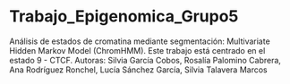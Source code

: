 # Trabajo_Epigenomica_Grupo5
Análisis de estados de cromatina mediante segmentación: Multivariate Hidden Markov Model (ChromHMM). Este trabajo está centrado en el estado 9 - CTCF. 
Autoras: Silvia García Cobos, Rosalía Palomino Cabrera, Ana Rodríguez Ronchel, Lucía Sánchez García, Silvia Talavera Marcos
